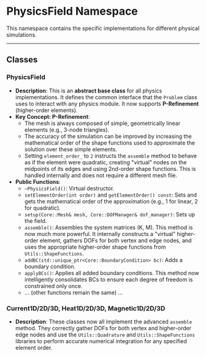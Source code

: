 # **PhysicsField Namespace**

This namespace contains the specific implementations for different physical simulations.

---
## **Classes**

### **PhysicsField**
* **Description**: This is an **abstract base class** for all physics implementations. It defines the common interface that the `Problem` class uses to interact with any physics module. It now supports **P-Refinement** (higher-order elements).
* **Key Concept: P-Refinement**:
  * The mesh is always composed of simple, geometrically linear elements (e.g., 3-node triangles).
  * The accuracy of the simulation can be improved by increasing the mathematical order of the shape functions used to approximate the solution over these simple elements.
  * Setting `element_order_` to `2` instructs the `assemble` method to behave as if the element were quadratic, creating "virtual" nodes on the midpoints of its edges and using 2nd-order shape functions. This is handled internally and does not require a different mesh file.
* **Public Functions**:
  * `~PhysicsField()`: Virtual destructor.
  * `setElementOrder(int order)` and `getElementOrder() const`: Sets and gets the mathematical order of the approximation (e.g., 1 for linear, 2 for quadratic).
  * `setup(Core::Mesh& mesh, Core::DOFManager& dof_manager)`: Sets up the field.
  * `assemble()`: Assembles the system matrices (K, M). This method is now much more powerful. It internally constructs a "virtual" higher-order element, gathers DOFs for both vertex and edge nodes, and uses the appropriate higher-order shape functions from `Utils::ShapeFunctions`.
  * `addBC(std::unique_ptr<Core::BoundaryCondition> bc)`: Adds a boundary condition.
  * `applyBCs()`: Applies all added boundary conditions. This method now intelligently consolidates BCs to ensure each degree of freedom is constrained only once.
  * ... (other functions remain the same) ...

### **Current1D/2D/3D**, **Heat1D/2D/3D**, **Magnetic1D/2D/3D**
* **Description**: These classes now all implement the advanced `assemble` method. They correctly gather DOFs for both vertex and higher-order edge nodes and use the `Utils::Quadrature` and `Utils::ShapeFunctions` libraries to perform accurate numerical integration for any specified element order.